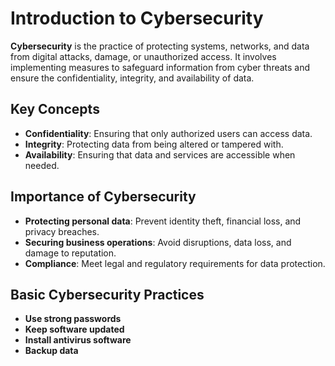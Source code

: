 # Introduction to Cybersecurity

**Cybersecurity** is the practice of protecting systems, networks, and data from digital attacks, damage, or unauthorized access. It involves implementing measures to safeguard information from cyber threats and ensure the confidentiality, integrity, and availability of data.

## Key Concepts

- **Confidentiality**: Ensuring that only authorized users can access data.
- **Integrity**: Protecting data from being altered or tampered with.
- **Availability**: Ensuring that data and services are accessible when needed.
  
## Importance of Cybersecurity

- **Protecting personal data**: Prevent identity theft, financial loss, and privacy breaches.
- **Securing business operations**: Avoid disruptions, data loss, and damage to reputation.
- **Compliance**: Meet legal and regulatory requirements for data protection.

## Basic Cybersecurity Practices

- **Use strong passwords**
- **Keep software updated**
- **Install antivirus software**
- **Backup data**
